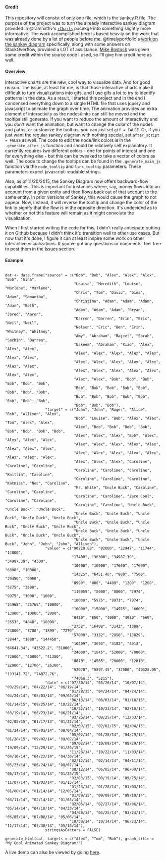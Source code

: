 #### Credit
This repository will consist of only one file, which is the sankey.R file. The purpose of the project was to turn the already interactive sankey diagram provided in @ramnathv's [`rCharts`](https://github.com/ramnathv/rCharts) pacakge into something slightly more informative. The work accomplished here is based heavily on the work that was already done by a lot of people before me. @timelyportfolio's [work on the sankey diagram](https://github.com/timelyportfolio/rCharts_d3_sankey) specifically, along with some answers on StackOverflow, provided a LOT of assistance. [Mike Bostock](http://bost.ocks.org/mike/sankey/) was given some credit within the source code I used, so I'll give him credit here as well. 

#### Overview
Interactive charts are the new, cool way to visualize data. And for good reason. The issue, at least for me, is that those interactive charts make it difficult to turn visualizations into gifs, and I use gifs a lot to try to identify patterns in the data. As a result, I started this project and in the end I condensed everything down to a single HTML file that uses jquery and javascript to animate the graph over time. The animation provides an extra element of interactivity as the nodes/links can still be moved and the tooltips still generate. If you want to reduce the amount of interactivity and you don't want the animation, but want to change the color of the nodes and paths, or customize the tooltips, you can just set `gif = FALSE`. Or, if you just want the regular sankey diagram with nothing special, set `after_script = FALSE` as well. The code to edit the node/link colors is in the `.generate_after_js` function and should be relatively self explanatory. It currently requires two different colors - one for points of interest and one for everything else - but this can be tweaked to take a vector of colors as well. The code to change the tooltips can be found in the `.generate_main_js` function via the `node_tooltip` and `link_tooltip` parameters. These parameters expect javascript-readable strings.

Also, as of 11/20/2015, the Sankey Diagram now offers backward-flow capabilities. This is important for instances where, say, money flows into an account from a given entity and then flows back out of that account to the same entity. In prior versions of Sankey, this would cause the graph to not appear. Now, instead, it will reverse the tooltip and change the color of the link to signify that the flow is in the opposite direction. It's undecided as to whether or not this feature will remain as it might convolute the visualization.

When I first started writing the code for this, I didn't really anticipate putting it on Github because I didn't think it'd transition well to other use cases. But now that it's done, I figure it can at least inspire some work on other interactive visualizations. If you've got any questions or comments, feel free to post them in the Issues section. 

#### Example
``` {r}

dat <- data.frame("source" = c("Bob", "Bob", "Alex", "Alex", "Alex", "Bob", "Gina", 
                               "Louise", "Meredith", "Louise", "Marlene", "Marlene", 
                               "Chris", "Tom", "David", "Gina", "Adam", "Samantha", 
                               "Christina", "Adam", "Adam", "Adam", "Adam", "Beth", 
                               "Adam", "Adam", "Adam", "Bryan", "Jared", "Aaron", 
                               "Darren", "Darren", "Erin", "Eric", "Neil", "Neil", 
                               "Nelson", "Eric", "Ben", "Erin", "Whitney", "Whitney", 
                               "Amy", "Abraham", "Rajeet", "Sarah", "Sachin", "Darren", 
                               "Nakeem", "Abraham", "Xiao", "Alex", "Alex", "Alex", 
                               "Alex", "Alex", "Alex", "Alex", "Alex", "Alex", "Alex", 
                               "Alex", "Alex", "Alex", "Alex", "Alex", "Alex", "Alex", 
                               "Alex", "Alex", "Alex", "Alex", "Alex", "Alex", "Alex", 
                               "Alex", "Alex", "Bob", "Bob", "Bob", "Bob", "Bob", "Bob", 
                               "Bob", "Bob", "Bob", "Bob", "Bob", "Bob", "Bob", "Bob", 
                               "Bob", "Bob", "Bob", "Bob", "Bob", "Bob", "Bob", "Bob", 
                               "Bob", "Bob", "Bob"),
                  "target" = c("John", "John", "Roger", "Alice", "Bob", "Allison", "Alex", 
                               "Bob", "Louise", "Bob", "Alex", "Alex", "Tom", "Alex", "Alex", 
                               "Alex", "Bob", "Bob", "Bob", "Bob", "Bob", "Bob", "Bob", "Bob", 
                               "Alex", "Alex", "Alex", "Bob", "Alex", "Alex", "Alex", "Alex", 
                               "Alex", "Alex", "Alex", "Alex", "Alex", "Alex", "Alex", "Alex", 
                               "Alex", "Alex", "Alex", "Alex", "Alex", "Alex", "Alex", "Alex", 
                               "Alex", "Alex", "Alex", "Caroline", "Caroline", "Caroline", 
                               "Caroline", "Caroline", "Caroline", "Kaitlin", "Caroline", 
                               "Caroline", "Caroline", "Caroline", "Katniss", "Neo", "Caroline", 
                               "Mr. White", "Uncle Buck", "Caroline", "Caroline", "Caroline", 
                               "Caroline", "Caroline", "Zero Cool", "Caroline", "Caroline", 
                               "Caroline", "Caroline", "Uncle Buck", "Uncle Buck", "Uncle Buck", 
                               "Uncle Buck", "Uncle Buck", "Uncle Buck", "Uncle Buck", "Uncle Buck", 
                               "Uncle Buck", "Uncle Buck", "Uncle Buck", "Uncle Buck", "Uncle Buck", 
                               "Uncle Buck", "Uncle Buck", "Uncle Buck", "Uncle Buck", "Uncle Buck", 
                               "Uncle Buck", "Uncle Buck", "Uncle Buck", "John", "John", "John", "Allison"),
                  "value" = c("90220.88", "82000", "22947", "11744", "14000", 
                              "17400", "36300", "34987.39", "34987.39", "4300", 
                              "10000", "10000", "17600", "17600", "6000", "10000", 
                              "14325", "6451.46", "800", "7500", "29450", "9950", 
                              "8990", "800", "4400", "1200", "1200", "5775", "3800", 
                              "119959", "8000", "8000", "7974", "9975", "1000", "1000", 
                              "10000", "5975", "9973", "7974", "24968", "35768", "10000", 
                              "10000", "15000", "14975", "6600", "13000", "10000", "2000", 
                              "8450", "850", "4000", "4930", "569", "2653", "4848", "18000", 
                              "2752", "16408", "3142", "1009", "24000", "7700", "1899", "7270", 
                              "57000", "3132", "2858", "13829", "2844", "1680", "144450", 
                              "10409", "3693", "3182", "4913", "64641.34", "43522.2", "51000", 
                              "24000", "1845", "52000", "70000", "72000", "40000", "41380", 
                              "8870", "14565", "20000", "12810", "22000", "12700", "26300", 
                              "52970", "5897.45", "37000", "40328.05", "133141.72", "74872.76", 
                              "74068.3", "5215"),
                  "date" = c("07/30/14", "03/26/14", "10/07/14", "09/29/14", "04/22/14", "06/19/14", 
                             "01/28/15", "04/24/14", "04/24/14", "04/24/14", "08/03/14", "09/03/14", 
                             "06/13/14", "06/03/14", "01/16/15", "01/14/15", "09/25/14", "10/22/14", 
                             "10/22/14", "10/23/14", "02/18/14", "03/19/14", "06/23/14", "06/21/14", 
                             "03/25/14", "09/25/14", "12/03/14", "02/05/15", "01/17/14", "01/22/14", 
                             "02/09/15", "02/02/15", "02/04/15", "01/24/14", "08/01/14", "08/04/14", 
                             "05/02/14", "01/28/14", "04/29/14", "01/28/15", "09/02/14", "09/02/14", 
                             "09/02/14", "10/09/14", "08/29/14", "10/09/14", "12/29/14", "01/26/15", 
                             "11/28/14", "10/22/14", "11/03/14", "04/16/14", "04/22/14", "04/30/14", 
                             "02/12/14", "02/14/14", "04/11/14", "05/23/14", "06/24/14", "08/07/14", 
                             "08/12/14", "06/05/14", "06/09/14", "06/17/14", "12/31/14", "01/23/15", 
                             "02/03/15", "08/19/14", "09/25/14", "11/07/14", "01/02/14", "01/15/14", 
                             "01/23/14", "01/28/14", "01/03/14", "01/08/14", "01/14/14", "12/05/14", 
                             "01/09/15", "09/09/14", "08/19/14", "03/11/14", "02/14/14", "01/03/14", 
                             "02/05/14", "02/27/14", "03/06/14", "05/14/14", "04/18/14", "04/23/14", 
                             "04/08/14", "04/25/14", "03/24/14", "06/05/14", "07/08/14", "05/06/14", 
                             "10/30/14", "10/14/14", "06/23/14", "11/17/14", "05/30/14", "05/14/14"),
                  stringsAsFactors = FALSE)

generate_html(dat, targets = c("Alex", "Tom", "Bob"), graph_title = "My Cool Animated Sankey Diagram!")
```

A live demo can also be viewed by going [here](http://45.55.233.87/shiny/sankey/).

